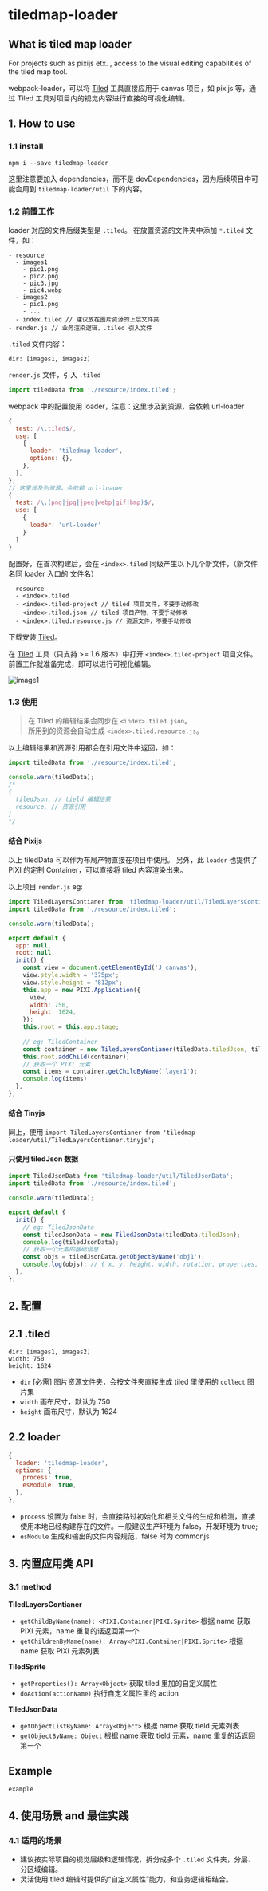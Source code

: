 # tiledmap-loader

## What is tiled map loader

For projects such as pixijs etx. , access to the visual editing capabilities of the tiled map tool.

webpack-loader，可以将 [Tiled](https://www.mapeditor.org/) 工具直接应用于 canvas 项目，如 pixijs 等，通过 Tiled 工具对项目内的视觉内容进行直接的可视化编辑。

## 1. How to use

### 1.1 install

`npm i --save tiledmap-loader`

这里注意要加入 dependencies，而不是 devDependencies，因为后续项目中可能会用到 `tiledmap-loader/util` 下的内容。

### 1.2 前置工作

loader 对应的文件后缀类型是 `.tiled`。
在放置资源的文件夹中添加 `*.tiled` 文件，如：

```
- resource
  - images1
    - pic1.png
    - pic2.png
    - pic3.jpg
    - pic4.webp
  - images2
    - pic1.png
    - ...
  - index.tiled // 建议放在图片资源的上层文件夹
- render.js // 业务渲染逻辑，.tiled 引入文件
```

`.tiled` 文件内容：

```
dir: [images1, images2]
```

`render.js` 文件，引入 `.tiled`

```js
import tiledData from './resource/index.tiled';
```

webpack 中的配置使用 loader，注意：这里涉及到资源，会依赖 url-loader

```js
{
  test: /\.tiled$/,
  use: [
    {
      loader: 'tiledmap-loader',
      options: {},
    },
  ],
},
// 这里涉及到资源，会依赖 url-loader
{
  test: /\.(png|jpg|jpeg|webp|gif|bmp)$/,
  use: [
  	{
  	  loader: 'url-loader'
  	}
  ]
}
```

配置好，在首次构建后，会在 `<index>.tiled` 同级产生以下几个新文件，（新文件名同 loader 入口的 <index> 文件名）

```
- resource
  - <index>.tiled
  - <index>.tiled-project // tiled 项目文件，不要手动修改
  - <index>.tiled.json // tiled 项目产物，不要手动修改
  - <index>.tiled.resource.js // 资源文件，不要手动修改
```

下载安装 [Tiled](https://www.mapeditor.org/)。

在 [Tiled](https://www.mapeditor.org/) 工具（只支持 >= 1.6 版本）中打开 `<index>.tiled-project` 项目文件。
前置工作就准备完成，即可以进行可视化编辑。

![image1](https://gw.alipayobjects.com/mdn/rms_93c05c/afts/img/A*sisQS5eoFD0AAAAAAAAAAAAAARQnAQ)

### 1.3 使用

> 在 Tiled 的编辑结果会同步在 `<index>.tiled.json`。  
> 所用到的资源会自动生成 `<index>.tiled.resource.js`。

以上编辑结果和资源引用都会在引用文件中返回，如：

```js
import tiledData from './resource/index.tiled';

console.warn(tiledData);
/*
{
  tiledJson, // tield 编辑结果
  resource, // 资源引用
}
*/
```

#### 结合 Pixijs

以上 tiledData 可以作为布局产物直接在项目中使用。
另外，此 `loader` 也提供了 PIXI 的定制 Container，可以直接将 tiled 内容渲染出来。

以上项目 `render.js` eg:

```js
import TiledLayersContianer from 'tiledmap-loader/util/TiledLayersContianer.pixi';
import tiledData from './resource/index.tiled';

console.warn(tiledData);

export default {
  app: null,
  root: null,
  init() {
    const view = document.getElementById('J_canvas');
    view.style.width = '375px';
    view.style.height = '812px';
    this.app = new PIXI.Application({
      view,
      width: 750,
      height: 1624,
    });
    this.root = this.app.stage;
  
    // eg: TiledContainer
    const container = new TiledLayersContianer(tiledData.tiledJson, tiledData.resource);
    this.root.addChild(container);
    // 获取一个 PIXI 元素
    const items = container.getChildByName('layer1');
    console.log(items)
  },
};
```

#### 结合 Tinyjs

同上，使用 `import TiledLayersContianer from 'tiledmap-loader/util/TiledLayersContianer.tinyjs';`

#### 只使用 tiledJson 数据

```js
import TiledJsonData from 'tiledmap-loader/util/TiledJsonData';
import tiledData from './resource/index.tiled';

console.warn(tiledData);

export default {
  init() {
    // eg: TiledJsonData
    const tiledJsonData = new TiledJsonData(tiledData.tiledJson);
    console.log(tiledJsonData);
    // 获取一个元素的基础信息
    const objs = tiledJsonData.getObjectByName('obj1');
    console.log(objs); // { x, y, height, width, rotation, properties, visible }
  },
};
```
## 2. 配置

## 2.1 .tiled

```
dir: [images1, images2]
width: 750
height: 1624
```

* `dir` [必需] 图片资源文件夹，会按文件夹直接生成 tiled 里使用的 `collect` 图片集
* `width` 画布尺寸，默认为 750
* `height` 画布尺寸，默认为 1624

## 2.2 loader

```js
{
  loader: 'tiledmap-loader',
  options: {
    process: true,
    esModule: true,
  },
},
```

* `process` 设置为 false 时，会直接路过初始化和相关文件的生成和检测，直接使用本地已经构建存在的文件。一般建议生产环境为 false，开发环境为 true;
* `esModule` 生成和输出的文件内容规范，false 时为 commonjs

## 3. 内置应用类 API

### 3.1 method

**TiledLayersContianer**


* `getChildByName(name): <PIXI.Container|PIXI.Sprite>` 根据 name 获取 PIXI 元素，name 重复的话返回第一个
* `getChildrenByName(name): Array<PIXI.Container|PIXI.Sprite>` 根据 name 获取 PIXI 元素列表


**TiledSprite**


* `getProperties(): Array<Object>` 获取 tiled 里加的自定义属性
* `doAction(actionName)` 执行自定义属性里的 action

**TiledJsonData**

* `getObjectListByName: Array<Object>` 根据 name 获取 tield 元素列表
* `getObjectByName: Object` 根据 name 获取 tield 元素，name 重复的话返回第一个

## Example

`example`

## 4. 使用场景 and 最佳实践

### 4.1 适用的场景

* 建议按实际项目的视觉层级和逻辑情况，拆分成多个 `.tiled` 文件夹，分层、分区域编辑。
* 灵活使用 tiled 编辑时提供的“自定义属性”能力，和业务逻辑相结合。
